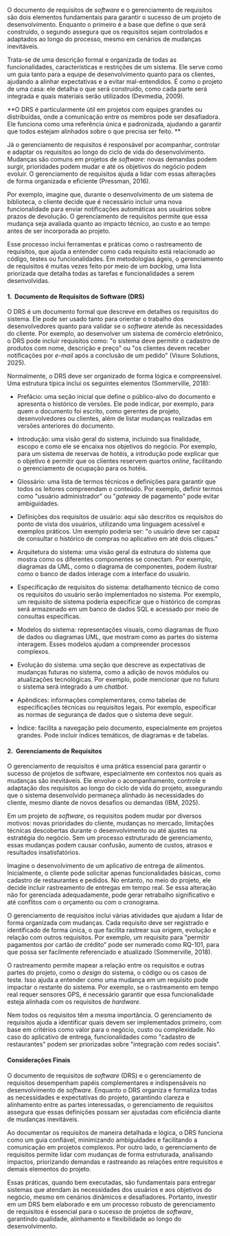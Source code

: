 
O documento de requisitos de _software_ e o gerenciamento de requisitos são dois elementos fundamentais para garantir o sucesso de um projeto de desenvolvimento. Enquanto o primeiro é a base que define o que será construído, o segundo assegura que os requisitos sejam controlados e adaptados ao longo do processo, mesmo em cenários de mudanças inevitáveis.

Trata-se de uma descrição formal e organizada de todas as funcionalidades, características e restrições de um sistema. Ele serve como um guia tanto para a equipe de desenvolvimento quanto para os clientes, ajudando a alinhar expectativas e a evitar mal-entendidos. É como o projeto de uma casa: ele detalha o que será construído, como cada parte será integrada e quais materiais serão utilizados (Devmedia, 2009).

**O DRS é particularmente útil em projetos com equipes grandes ou distribuídas, onde a comunicação entre os membros pode ser desafiadora. Ele funciona como uma referência única e padronizada, ajudando a garantir que todos estejam alinhados sobre o que precisa ser feito.  **
  
Já o gerenciamento de requisitos é responsável por acompanhar, controlar e adaptar os requisitos ao longo do ciclo de vida do desenvolvimento. Mudanças são comuns em projetos de _software_: novas demandas podem surgir, prioridades podem mudar e até os objetivos do negócio podem evoluir. O gerenciamento de requisitos ajuda a lidar com essas alterações de forma organizada e eficiente (Pressman, 2016).

Por exemplo, imagine que, durante o desenvolvimento de um sistema de biblioteca, o cliente decide que é necessário incluir uma nova funcionalidade para enviar notificações automáticas aos usuários sobre prazos de devolução. O gerenciamento de requisitos permite que essa mudança seja avaliada quanto ao impacto técnico, ao custo e ao tempo antes de ser incorporada ao projeto.  
  
Esse processo inclui ferramentas e práticas como o rastreamento de requisitos, que ajuda a entender como cada requisito está relacionado ao código, testes ou funcionalidades. Em metodologias ágeis, o gerenciamento de requisitos é muitas vezes feito por meio de um _backlog_, uma lista priorizada que detalha todas as tarefas e funcionalidades a serem desenvolvidas.

#### 1.  Documento de Requisitos de Software (DRS)

O DRS é um documento formal que descreve em detalhes os requisitos do sistema. Ele pode ser usado tanto para orientar o trabalho dos desenvolvedores quanto para validar se o _software_ atende às necessidades do cliente. Por exemplo, ao desenvolver um sistema de comércio eletrônico, o DRS pode incluir requisitos como: "o sistema deve permitir o cadastro de produtos com nome, descrição e preço" ou "os clientes devem receber notificações por _e-mail_ após a conclusão de um pedido" (Visure Solutions, 2025).

Normalmente, o DRS deve ser organizado de forma lógica e compreensível. Uma estrutura típica inclui os seguintes elementos (Sommerville, 2018):

- Prefácio: uma seção inicial que define o público-alvo do documento e apresenta o histórico de versões. Ele pode indicar, por exemplo, para quem o documento foi escrito, como gerentes de projeto, desenvolvedores ou clientes, além de listar mudanças realizadas em versões anteriores do documento.

- Introdução: uma visão geral do sistema, incluindo sua finalidade, escopo e como ele se encaixa nos objetivos do negócio. Por exemplo, para um sistema de reservas de hotéis, a introdução pode explicar que o objetivo é permitir que os clientes reservem quartos _online_, facilitando o gerenciamento de ocupação para os hotéis.

- Glossário: uma lista de termos técnicos e definições para garantir que todos os leitores compreendam o conteúdo. Por exemplo, definir termos como "usuário administrador" ou "_gateway_ de pagamento" pode evitar ambiguidades.

- Definições dos requisitos de usuário: aqui são descritos os requisitos do ponto de vista dos usuários, utilizando uma linguagem acessível e exemplos práticos. Um exemplo poderia ser: "o usuário deve ser capaz de consultar o histórico de compras no aplicativo em até dois cliques."

- Arquitetura do sistema: uma visão geral da estrutura do sistema que mostra como os diferentes componentes se conectam. Por exemplo, diagramas da UML, como o diagrama de componentes, podem ilustrar como o banco de dados interage com a interface do usuário.

- Especificação de requisitos do sistema: detalhamento técnico de como os requisitos do usuário serão implementados no sistema. Por exemplo, um requisito de sistema poderia especificar que o histórico de compras será armazenado em um banco de dados SQL e acessado por meio de consultas específicas.

- Modelos do sistema: representações visuais, como diagramas de fluxo de dados ou diagramas UML, que mostram como as partes do sistema interagem. Esses modelos ajudam a compreender processos complexos.

- Evolução do sistema: uma seção que descreve as expectativas de mudanças futuras no sistema, como a adição de novos módulos ou atualizações tecnológicas. Por exemplo, pode mencionar que no futuro o sistema será integrado a um _chatbot_.

- Apêndices: informações complementares, como tabelas de especificações técnicas ou requisitos legais. Por exemplo, especificar as normas de segurança de dados que o sistema deve seguir.

- Índice: facilita a navegação pelo documento, especialmente em projetos grandes. Pode incluir índices temáticos, de diagramas e de tabelas.

#### 2.  Gerenciamento de Requisitos

O gerenciamento de requisitos é uma prática essencial para garantir o sucesso de projetos de software, especialmente em contextos nos quais as mudanças são inevitáveis. Ele envolve o acompanhamento, controle e adaptação dos requisitos ao longo do ciclo de vida do projeto, assegurando que o sistema desenvolvido permaneça alinhado às necessidades do cliente, mesmo diante de novos desafios ou demandas (IBM, 2025).  
  
Em um projeto de _software_, os requisitos podem mudar por diversos motivos: novas prioridades do cliente, mudanças no mercado, limitações técnicas descobertas durante o desenvolvimento ou até ajustes na estratégia do negócio. Sem um processo estruturado de gerenciamento, essas mudanças podem causar confusão, aumento de custos, atrasos e resultados insatisfatórios.

Imagine o desenvolvimento de um aplicativo de entrega de alimentos. Inicialmente, o cliente pode solicitar apenas funcionalidades básicas, como cadastro de restaurantes e pedidos. No entanto, no meio do projeto, ele decide incluir rastreamento de entregas em tempo real. Se essa alteração não for gerenciada adequadamente, pode gerar retrabalho significativo e até conflitos com o orçamento ou com o cronograma.  
  
O gerenciamento de requisitos inclui várias atividades que ajudam a lidar de forma organizada com mudanças. Cada requisito deve ser registrado e identificado de forma única, o que facilita rastrear sua origem, evolução e relação com outros requisitos. Por exemplo, um requisito para "permitir pagamentos por cartão de crédito" pode ser numerado como RQ-101, para que possa ser facilmente referenciado e atualizado (Sommerville, 2018).

O rastreamento permite mapear a relação entre os requisitos e outras partes do projeto, como o _design_ do sistema, o código ou os casos de teste. Isso ajuda a entender como uma mudança em um requisito pode impactar o restante do sistema. Por exemplo, se o rastreamento em tempo real requer sensores GPS, é necessário garantir que essa funcionalidade esteja alinhada com os requisitos de _hardware_.  
  
Nem todos os requisitos têm a mesma importância. O gerenciamento de requisitos ajuda a identificar quais devem ser implementados primeiro, com base em critérios como valor para o negócio, custo ou complexidade. No caso do aplicativo de entrega, funcionalidades como "cadastro de restaurantes" podem ser priorizadas sobre "integração com redes sociais".

#### Considerações Finais

O documento de requisitos de _software_ (DRS) e o gerenciamento de requisitos desempenham papéis complementares e indispensáveis no desenvolvimento de _software_. Enquanto o DRS organiza e formaliza todas as necessidades e expectativas do projeto, garantindo clareza e alinhamento entre as partes interessadas, o gerenciamento de requisitos assegura que essas definições possam ser ajustadas com eficiência diante de mudanças inevitáveis.  
  
Ao documentar os requisitos de maneira detalhada e lógica, o DRS funciona como um guia confiável, minimizando ambiguidades e facilitando a comunicação em projetos complexos. Por outro lado, o gerenciamento de requisitos permite lidar com mudanças de forma estruturada, analisando impactos, priorizando demandas e rastreando as relações entre requisitos e demais elementos do projeto.  
  
Essas práticas, quando bem executadas, são fundamentais para entregar sistemas que atendam às necessidades dos usuários e aos objetivos do negócio, mesmo em cenários dinâmicos e desafiadores. Portanto, investir em um DRS bem elaborado e em um processo robusto de gerenciamento de requisitos é essencial para o sucesso de projetos de _software_, garantindo qualidade, alinhamento e flexibilidade ao longo do desenvolvimento.